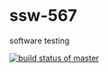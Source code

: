# ssw-567
software testing

[![build status of master](https://travis-ci.org/dhaval-dongre/ssw567api.svg?branch=HW05a_Mocking)](https://travis-ci.org/dhaval-dongre/ssw567api)